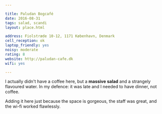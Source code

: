 ```yaml
---

title: Paludan Bogcafé
date: 2016-08-31
tags: salad, scandi
layout: place.html

address: Fiolstræde 10-12, 1171 København, Denmark
cell_reception: ok
laptop_friendly: yes
noisy: moderate
rating: 8
website: http://paludan-cafe.dk
wifi: yes

---
```


I actually didn't have a coffee here, but a **massive salad** and a strangely flavoured water. In my defence: it was late and I needed to have dinner, not coffee.

Adding it here just because the space is gorgeous, the staff was great, and the wi-fi worked flawlessly.
